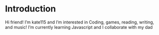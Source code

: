# Introduction

Hi friend! I’m kate115 and I’m interested in Coding, games, reading, writing, and music! I’m currently learning Javascript and I collaborate with my dad
